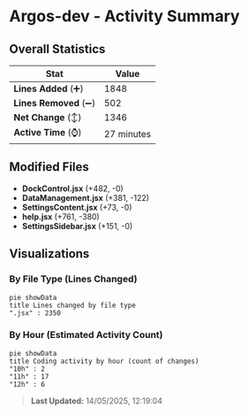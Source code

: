 # Argos-dev - Activity Summary 

## Overall Statistics

| Stat                   | Value                                                             |
| ---------------------- | ----------------------------------------------------------------- |
| **Lines Added** (➕)   | 1848                                          |
| **Lines Removed** (➖) | 502                                        |
| **Net Change** (↕)    | 1346                |
| **Active Time** (⌚)   | 27 minutes |


## Modified Files
- **DockControl.jsx** (+482, -0)
- **DataManagement.jsx** (+381, -122)
- **SettingsContent.jsx** (+73, -0)
- **help.jsx** (+761, -380)
- **SettingsSidebar.jsx** (+151, -0)

## Visualizations

### By File Type (Lines Changed)

```mermaid
pie showData
title Lines changed by file type
".jsx" : 2350
```

### By Hour (Estimated Activity Count)

```mermaid
pie showData
title Coding activity by hour (count of changes)
"10h" : 2
"11h" : 17
"12h" : 6
```


> **Last Updated:** 14/05/2025, 12:19:04